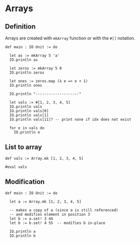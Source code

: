 # Arrays



## Definition 

Arrays are created with `mkArray` function or with the `#[]` notation.  

```lean
def main : IO Unit := do

  let as := mkArray 5 'a'
  IO.println as

  let zeros := mkArray 5 0
  IO.println zeros

  let ones := zeros.map (λ e => e + 1)
  IO.println ones

  IO.println "--------------------"

  let vals := #[1, 2, 3, 4, 5]
  IO.println vals
  IO.println vals[0]
  IO.println vals[1]
  IO.println vals[11]? -- print none if idx does not exist

  for e in vals do 
    IO.println e
```

## List to array

```lean
def vals := Array.mk [1, 2, 3, 4, 5]

#eval vals
```

## Modification

```lean
def main : IO Unit := do

  let a := Array.mk [1, 2, 3, 4, 5]

  -- makes a copy of a (since a is still referenced)
  -- and modifies element in position 3
  let b := a.set! 3 44
  let b := b.set! 4 55  -- modifies b in-place

  IO.println a
  IO.println b
```
